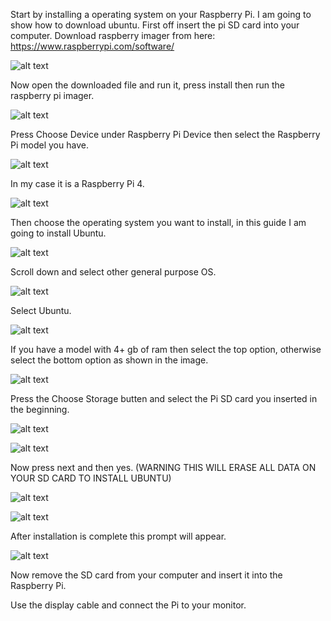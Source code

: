 Start by installing a operating system on your Raspberry Pi. I am going to show how to download ubuntu.
First off insert the pi SD card into your computer.
Download raspberry imager from here: https://www.raspberrypi.com/software/ 

![alt text](image.png)

Now open the downloaded file and run it, press install then run the raspberry pi imager.

![alt text](image-2.png)

Press Choose Device under Raspberry Pi Device then select the Raspberry Pi model you have. 

![alt text](image-5.png)

In my case it is a Raspberry Pi 4.

![alt text](image-4.png)

Then choose the operating system you want to install, in this guide I am going to install Ubuntu.

![alt text](image-7.png)

Scroll down and select other general purpose OS.

![alt text](image-8.png)

Select Ubuntu.

![alt text](image-9.png)

If you have a model with 4+ gb of ram then select the top option, otherwise select the bottom option as shown in the image.

![alt text](image-10.png)

Press the Choose Storage butten and select the Pi SD card you inserted in the beginning.

![alt text](image-11.png)


![alt text](image-12.png)

Now press next and then yes. (WARNING THIS WILL ERASE ALL DATA ON YOUR SD CARD TO INSTALL UBUNTU)

![alt text](image-13.png)

![alt text](image-14.png)

After installation is complete this prompt will appear.

![alt text](image-15.png)

Now remove the SD card from your computer and insert it into the Raspberry Pi.

Use the display cable and connect the Pi to your monitor.